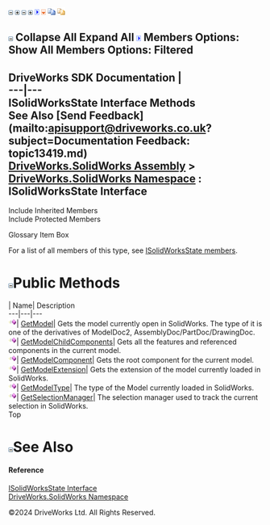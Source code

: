 ![](dotnetimages/collapse.gif) ![](dotnetimages/expand.gif) ![](dotnetimages/collapse.gif) ![](dotnetimages/expand.gif) ![](dotnetimages/drpdown.gif) ![](dotnetimages/drpdown_orange.gif) ![](dotnetimages/copycode.gif) ![](dotnetimages/copycodeHighlight.gif)

![](dotnetimages/collapse.gif) Collapse All Expand All ![](dotnetimages/drpdown.gif) Members Options: Show All  Members Options: Filtered   
---  
DriveWorks SDK Documentation  |   
---|---  
ISolidWorksState Interface Methods   
See Also [Send Feedback](mailto:apisupport@driveworks.co.uk?subject=Documentation Feedback: topic13419.md)  
[DriveWorks.SolidWorks Assembly](topic13342.md) > [DriveWorks.SolidWorks Namespace](topic13345.md) : ISolidWorksState Interface  
---  
  
Include Inherited Members    
Include Protected Members    


Glossary Item Box

For a list of all members of this type, see [ISolidWorksState members](topic13420.md).

# ![](dotnetimages/collapse.gif)Public Methods

| Name| Description  
---|---|---  
![ Method](dotnetimages/Method.gif)| [GetModel<T>](topic13424.md)| Gets the model currently open in SolidWorks. The type of it is one of the derivatives of ModelDoc2, AssemblyDoc/PartDoc/DrawingDoc.   
![ Method](dotnetimages/Method.gif)| [GetModelChildComponents<T>](topic13425.md)| Gets all the features and referenced components in the current model.   
![ Method](dotnetimages/Method.gif)| [GetModelComponent<T>](topic13426.md)| Gets the root component for the current model.   
![ Method](dotnetimages/Method.gif)| [GetModelExtension<T>](topic13427.md)| Gets the extension of the model currently loaded in SolidWorks.   
![ Method](dotnetimages/Method.gif)| [GetModelType<T>](topic13428.md)| The type of the Model currently loaded in SolidWorks.   
![ Method](dotnetimages/Method.gif)| [GetSelectionManager<T>](topic13429.md)| The selection manager used to track the current selection in SolidWorks.   
Top

# ![](dotnetimages/collapse.gif)See Also

#### Reference

[ISolidWorksState Interface](topic13419.md)   
[DriveWorks.SolidWorks Namespace](topic13345.md)

©2024 DriveWorks Ltd. All Rights Reserved.
